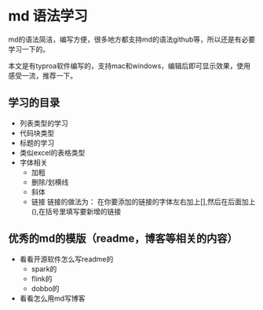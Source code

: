 # md 语法学习



md的语法简洁，编写方便，很多地方都支持md的语法github等，所以还是有必要学习一下的。

本文是有typroa软件编写的，支持mac和windows，编辑后即可显示效果，使用感受一流，推荐一下。



##  学习的目录

+ 列表类型的学习
+ 代码块类型 
+ 标题的学习
+ 类似excel的表格类型
+ 字体相关
  + 加粗
  + 删除/划横线
  + 斜体
  + 链接 链接的做法为： 在你要添加的链接的字体左右加上[],然后在后面加上(),在括号里填写要新增的链接



## 优秀的md的模版（readme，博客等相关的内容）

* 看看开源软件怎么写readme的
  * spark的
  * flink的
  * dobbo的
* 看看怎么用md写博客 

  